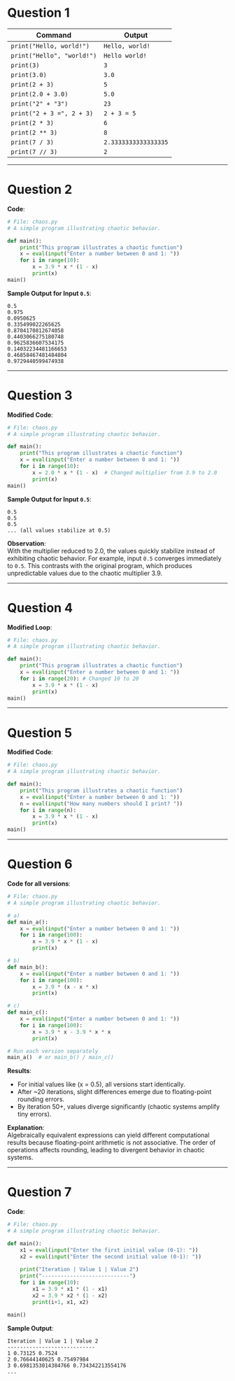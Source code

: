 # **Question 1**  

| **Command**                  | **Output**                     |  
|------------------------------|--------------------------------|  
| `print("Hello, world!")`      | `Hello, world!`                |  
| `print("Hello", "world!")`    | `Hello world!`                 |  
| `print(3)`                    | `3`                           |  
| `print(3.0)`                  | `3.0`                         |  
| `print(2 + 3)`                | `5`                           |  
| `print(2.0 + 3.0)`            | `5.0`                         |  
| `print("2" + "3")`            | `23`                          |  
| `print("2 + 3 =", 2 + 3)`     | `2 + 3 = 5`                   |  
| `print(2 * 3)`                | `6`                           |  
| `print(2 ** 3)`               | `8`                           |  
| `print(7 / 3)`                | `2.3333333333333335`          |  
| `print(7 // 3)`               | `2`                           |  

---

# **Question 2**  
**Code**:  
```python
# File: chaos.py 
# A simple program illustrating chaotic behavior.

def main():
    print("This program illustrates a chaotic function")
    x = eval(input("Enter a number between 0 and 1: "))
    for i in range(10):
        x = 3.9 * x * (1 - x)
        print(x)
main()
```  
**Sample Output for Input `0.5`**:  
```
0.5
0.975
0.0950625
0.335499022265625
0.8704170812674058
0.4403066275180748
0.9625836607534175
0.14032234481166653
0.46858467481484804
0.9729440599474938
```  

---

# **Question 3**  
**Modified Code**:  
```python
# File: chaos.py 
# A simple program illustrating chaotic behavior.

def main():
    print("This program illustrates a chaotic function")
    x = eval(input("Enter a number between 0 and 1: "))
    for i in range(10):
        x = 2.0 * x * (1 - x)  # Changed multiplier from 3.9 to 2.0
        print(x)
main()
```  
**Sample Output for Input `0.5`**:  
```
0.5
0.5
0.5
... (all values stabilize at 0.5)
```  
**Observation**:  
With the multiplier reduced to 2.0, the values quickly stabilize instead of exhibiting chaotic behavior. For example, input `0.5` converges immediately to `0.5`. This contrasts with the original program, which produces unpredictable values due to the chaotic multiplier 3.9.

---

# **Question 4**  
**Modified Loop**:  
```python
# File: chaos.py 
# A simple program illustrating chaotic behavior.

def main():
    print("This program illustrates a chaotic function")
    x = eval(input("Enter a number between 0 and 1: "))
    for i in range(20): # Changed 10 to 20
        x = 3.9 * x * (1 - x)
        print(x)
main()
```  

---

# **Question 5**  
**Modified Code**:  
```python
# File: chaos.py 
# A simple program illustrating chaotic behavior.

def main():
    print("This program illustrates a chaotic function")
    x = eval(input("Enter a number between 0 and 1: "))
    n = eval(input("How many numbers should I print? "))
    for i in range(n):
        x = 3.9 * x * (1 - x)
        print(x)
main()
```

---

# **Question 6**  
**Code for all versions**:  
```python
# File: chaos.py 
# A simple program illustrating chaotic behavior.

# a)
def main_a():
    x = eval(input("Enter a number between 0 and 1: "))
    for i in range(100):
        x = 3.9 * x * (1 - x)
        print(x)

# b)
def main_b():
    x = eval(input("Enter a number between 0 and 1: "))
    for i in range(100):
        x = 3.9 * (x - x * x)
        print(x)

# c)
def main_c():
    x = eval(input("Enter a number between 0 and 1: "))
    for i in range(100):
        x = 3.9 * x - 3.9 * x * x
        print(x)

# Run each version separately
main_a()  # or main_b() / main_c()
```  

**Results**:  
- For initial values like \(x = 0.5\), all versions start identically.  
- After ~20 iterations, slight differences emerge due to floating-point rounding errors.  
- By iteration 50+, values diverge significantly (chaotic systems amplify tiny errors).  

**Explanation**:  
Algebraically equivalent expressions can yield different computational results because floating-point arithmetic is not associative. The order of operations affects rounding, leading to divergent behavior in chaotic systems.  

---

# **Question 7**
**Code**:  
```python
# File: chaos.py 
# A simple program illustrating chaotic behavior.

def main():
    x1 = eval(input("Enter the first initial value (0-1): "))
    x2 = eval(input("Enter the second initial value (0-1): "))
    
    print("Iteration | Value 1 | Value 2")
    print("----------------------------")
    for i in range(10):
        x1 = 3.9 * x1 * (1 - x1)
        x2 = 3.9 * x2 * (1 - x2)
        print(i+1, x1, x2)

main()
```  

**Sample Output**:  
```
Iteration | Value 1 | Value 2
----------------------------
1 0.73125 0.7524
2 0.76644140625 0.75497984
3 0.6981353014384766 0.734342213554176
...
```  
